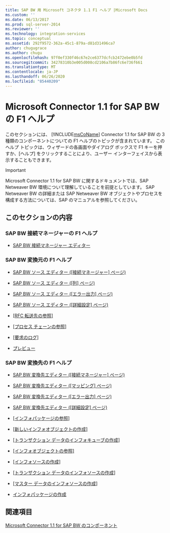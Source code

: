 ```yaml
---
title: SAP BW 用 Microsoft コネクタ 1.1 F1 ヘルプ |Microsoft Docs
ms.custom: ''
ms.date: 06/13/2017
ms.prod: sql-server-2014
ms.reviewer: ''
ms.technology: integration-services
ms.topic: conceptual
ms.assetid: 292f9572-362a-45c1-879a-d81d31496ca7
author: chugugrace
ms.author: chugu
ms.openlocfilehash: 97f0ef330f46c67e2ce6377dcfcb2472ebe0b5fd
ms.sourcegitcommit: 34278310b3e005d008cd2106a7b86fc6e736f661
ms.translationtype: MT
ms.contentlocale: ja-JP
ms.lasthandoff: 06/26/2020
ms.locfileid: "85440209"
---
```

# <a name="microsoft-connector-11-for-sap-bw-f1-help"></a>Microsoft Connector 1.1 for SAP BW の F1 ヘルプ
  このセクションには、 [!INCLUDE[msCoName](../includes/msconame-md.md)] Connector 1.1 for SAP BW の 3 種類のコンポーネントについての F1 ヘルプのトピックが含まれています。 このヘルプ トピックは、ウィザードの各画面やダイアログ ボックスで F1 キーを押すか、[ヘルプ] をクリックすることにより、ユーザー インターフェイスから表示することもできます。  
  
> [!IMPORTANT]  
>  Microsoft Connector 1.1 for SAP BW に関するドキュメントでは、SAP Netweaver BW 環境について理解していることを前提としています。 SAP Netweaver BW の詳細または SAP Netweaver BW オブジェクトやプロセスを構成する方法については、SAP のマニュアルを参照してください。  
  
## <a name="in-this-section"></a>このセクションの内容  
  
### <a name="sap-bw-connection-manager-f1-help"></a>SAP BW 接続マネージャーの F1 ヘルプ  
  
-   [SAP BW 接続マネージャー エディター](sap-bw-connection-manager-editor.md)  
  
### <a name="sap-bw-source-f1-help"></a>SAP BW 変換元の F1 ヘルプ  
  
-   [SAP BW ソース エディター &#40;[接続マネージャー] ページ&#41;](data-flow/sap-bw-source-editor-connection-manager-page.md)  
  
-   [SAP BW ソース エディター ([列] ページ)](data-flow/sap-bw-source-editor-columns-page.md)  
  
-   [SAP BW ソース エディター ([エラー出力] ページ)](data-flow/sap-bw-source-editor-error-output-page.md)  
  
-   [SAP BW ソース エディター &#40;[詳細設定] ページ&#41;](data-flow/sap-bw-source-editor-advanced-page.md)  
  
-   [[RFC 転送先の参照]](data-flow/look-up-rfc-destination.md)  
  
-   [[プロセス チェーンの参照]](data-flow/look-up-process-chain.md)  
  
-   [[要求のログ]](data-flow/request-log.md)  
  
-   [プレビュー](data-flow/preview.md)  
  
### <a name="sap-bw-destination-f1-help"></a>SAP BW 変換先の F1 ヘルプ  
  
-   [SAP BW 変換先エディター &#40;[接続マネージャー] ページ&#41;](data-flow/sap-bw-destination-editor-connection-manager-page.md)  
  
-   [SAP BW 変換先エディター &#40;[マッピング] ページ&#41;](data-flow/sap-bw-destination-editor-mappings-page.md)  
  
-   [SAP BW 変換先エディター &#40;[エラー出力] ページ&#41;](data-flow/sap-bw-destination-editor-error-output-page.md)  
  
-   [SAP BW 変換先エディター &#40;[詳細設定] ページ&#41;](data-flow/sap-bw-destination-editor-advanced-page.md)  
  
-   [[インフォパッケージの参照]](data-flow/look-up-infopackage.md)  
  
-   [[新しいインフォオブジェクトの作成]](data-flow/create-new-infoobject.md)  
  
-   [[トランザクション データのインフォキューブの作成]](data-flow/create-infocube-for-transaction-data.md)  
  
-   [[インフォオブジェクトの参照]](data-flow/look-up-infoobject.md)  
  
-   [[インフォソースの作成]](data-flow/create-infosource.md)  
  
-   [[トランザクション データのインフォソースの作成]](data-flow/create-infosource-for-transaction-data.md)  
  
-   [[マスター データのインフォソースの作成]](data-flow/create-infosource-for-master-data.md)  
  
-   [インフォパッケージの作成](data-flow/create-infopackage.md)  
  
## <a name="see-also"></a>関連項目  
 [Microsoft Connector 1.1 for SAP BW のコンポーネント](microsoft-connector-for-sap-bw-components.md)  
  
  
